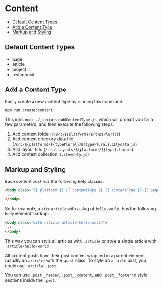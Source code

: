 # Content

- [Default Content Types](#default-content-types)
- [Add a Content Type](#add-a-content-type)
- [Markup and Styling](#markup-and-styling)

## Default Content Types

- page
- article
- project
- testimonial

## Add a Content Type

Easily create a new content type by running this command:

```bash
npm run create:content
```

This runs `node ./_scripts/addContentType.js`, which will prompt you for a few parameters, and then execute the following steps:

1. Add content folder: (`/src/${platform}/${typePlural}`)
2. Add content directory data file: (`/src/${platform}/${typePlural}/${typePlural}.11tydata.js`)
3. Add layout file: (`/src/_layouts/${platform}/${type}.liquid`)
4. Add content collection: (`.eleventy.js`)

## Markup and Styling

Each content post has the following `body` classes:

```html
<body class="{{ platform }} {{ contentType }} {{ contentType }}-{{ page.fileSlug }}">
...
</body>
```

So for example, a `site` `article` with a slug of `hello-world`, has the following `body` element markup:

```html
<body class="site article article-hello-world">
...
</body>
```

This way you can style all articles with `.article` or style a single article with `.article-hello-world`.

All content posts have their post content wrapped in a parent element (usually an `article`) with the `.post` class. To style an `article` post, you could use `.article .post`.

You can use `.post__header`, `.post__content`, and `.post__footer` to style sections inside the `.post`.